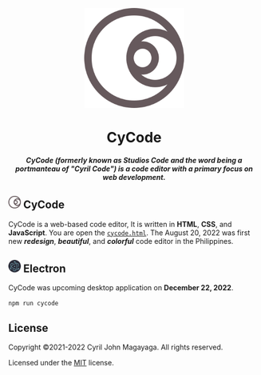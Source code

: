 <p align="center">
  <a href="https://github.com/Magayaga/CyCode#CyCode">
    <img src="images/logo.svg" width="200" height="200">
  </a>
</p>

<h1 align="center">CyCode</h1>

<h5 align="center">CyCode (formerly known as Studios Code and the word being a portmanteau of "Cyril Code") is a code editor with a primary focus on web development.</h5>

<h2>
    <img src="images/logo.svg" width="25" height="25"> CyCode
</h2>

CyCode is a web-based code editor, It is written in **HTML**, **CSS**, and **JavaScript**. You are open the [`cycode.html`](./src/cycode.html). The August 20, 2022 was first new **_redesign_**, **_beautiful_**, and **_colorful_** code editor in the Philippines.

<h2>
    <img src="images/Electron_Software_Framework_Logo.svg" width="25" height="25"> Electron
</h2>

CyCode was upcoming desktop application on **December 22, 2022**.

```
npm run cycode
```

## License
Copyright ©2021-2022 Cyril John Magayaga. All rights reserved.

Licensed under the [MIT](LICENSE) license.
